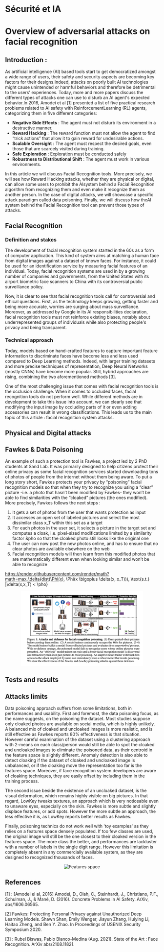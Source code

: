 # Sécurité et IA

# Overview of adversarial attacks on facial recognition

## Introduction : 

As artificial intelligence (AI) based tools start to get democratized amongst a wide range of users, their safety and security aspects are becoming key factors for their designs.Indeed, attacks on poorly built AI technologies might  cause unintended or harmful behaviors and therefore be detrimental to the users' experiences.
Today, more and more papers discuss the different types of attacks one can use to disturb an AI agent's expected behavior.In 2016, Amodei et al [1] presented a list of five practical research problems related to AI safety with ReinforcementLearning (RL) agents, categorizing them in five different categories:

- **Negative Side Effects** : The agent must not disturb its environment in a destructive manner.
- **Reward Hacking** : The reward function must not allow the agent to find “trick actions” that allow it to gain reward for undesirable actions.
- **Scalable Oversight** : The agent must respect the desired goals, even those that are scarcely visited during training.
- **Safe Exploration** : Exploration must be conducted safely
- **Robustness to Distributional Shift** : The agent must work in various environments.

In this article we will discuss Facial Recognition tools. More precisely, we will see how Reward Hacking attacks, whether they are physical or digital, can allow some users to prohibit the AIsystem behind a Facial Recognition algorithm from recognizing them and even make it recognize them as another person. In the case of digital attacks, we will showcase a specific attack paradigm called data poisoning. Finally, we will discuss how theAI system behind the Facial Recognition tool can prevent those types of attacks. 

## Facial Recognition

### Definition and stakes

The development of facial recognition system started in the 60s as a form of computer application. This kind of system aims at matching a human face from digital images against a dataset of known faces. For instance, it could be used for an identification service by measuring facial features of an individual. Today, facial recognition systems are used in by a growing number of companies and governments, from the United States with its airport biometric face scanners to China with its controversial public surveillance policy.

Now, it is clear to see that facial recognition tools call for controversial and ethical questions. First, as the technology keeps growing, getting faster and being more accurate, worries are surging about mass surveillance. Moreover, as addressed by Google in its AI responsibilities declaration, facial recognition tools must not reinforce existing biases, notably about underrepresented groups of individuals while also protecting people's privacy and being transparent.

### Technical approach

Today, models based on hand-crafted features to capture important feature information to discriminate faces have become less and less used compared to Deep Learning methods. Indeed, with larger training datasets and more precise techniques of representation, Deep Neural Networks (mostly CNNs) have become more popular. Still, hybrid approaches are rising, combining the two aforementioned methods [3].

One of the most challenging issue that comes with facial recognition tools is the occlusion challenge. When it comes to occluded faces, facial recognition tools do not perform well. While different methods are in development to take this issue into account, we can clearly see that modifying the input image by occluding parts of it or even adding accessories can result in wrong classifications. This leads us to the main topic of this article : facial recognition system attacks.

## Physical and Digital attacks



## Fawkes & Data Poisoning

An example of such a protection tool is Fawkes, a project led by 2 PhD students at Sand Lab. It was primarily designed to help citizens protect their online privacy as some facial recognition services started downloading tons of photos of people from the internet without them being aware. 
To put a long story short, Fawkes protects your privacy by “poisoning” facial recognition models so that when they try to recognize you using a “clear” picture -i.e. a photo that hasn’t been modified by Fawkes- they won’t be able to find similarities with the “cloaked” pictures (the ones modified).
More precisely, Fawkes follows the next steps :
1. It gets a set of photos from the user that wants protection as input
2. It accesses an open set of labeled pictures and select the most dissimilar class x_T  within this set as a target
3. For each photos in the user set, it selects a picture in the target set and computes a cloak, i.e. pixel-sized modifications limited by a similarity factor &pho so that the cloaked photo still looks like the original one
4. The user can now post the new photos online, and has to ensure that no clear photos are available elsewhere on the web
5. Facial recognition models will then learn from this modified photos that are mathematically different even when looking similar and won’t be able to recognize

https://render.githubusercontent.com/render/math?math=max_\delta{dist(\Phi(x), \Phi(x \bigoplus \delta(x, x_T))), \text{s.t.} |\delta(x,x_T) < \pho}

<p align="center"> <img src="https://github.com/ArianeDlns/adv-AI-project/blob/main/img/Fawkes.png" width="400" alt="Fawkes"/> 

## Tests and results



## Attacks limits

Data poisoning approach suffers from some limitations, both in performances and usability. First and foremost, the data poisoning focus, as the name suggests, on the poisoning the dataset. Most studies suppose only cloaked photos are available on social media, which is highly unlikely. A balanced mix of cloaked and uncloaked images is more realistic, and is still effective as Fawkes reports 80% effectiveness is that situation. However careful examination of the dataset using a clustering approach with 2-means on each class/person would still be able to spot the cloaked and uncloaked images to eliminate the poisoned data, as their centroid in the feature space is slightly different. Anomaly detection is also able to detect cloaking if the dataset of cloaked and uncloaked image is unbalanced, or if the cloaking move the representation too far is the features space. Moreover, if face recognition system developers are aware of cloaking techniques, they are easily offset by including them in the training process. 

The second issue beside the existence of an uncloaked dataset, is the visual deformation, which remains highly visible on big pictures. In that regard, LowKey tweaks textures, an approach which is very noticeable even to unaware eyes, especially on the skin. Fawkes is more subtle and slightly displace features, or add spots. However the more subtle an approach, the less effective it is, as LowKey reports better results as Fawkes.

Finally, poisoning technics do not work well with 'toy examples' as they relies on a features space densely populated. If too few classes are used, the original image will still be the one closest to their cloaked version in the features space. The more class the better, and performances are lackluster with a number of labels in the single digit range. However this limitation is completely absent in any commercially available system, as they are designed to recognized thousands of faces.

<p align="center"> <img src="https://github.com/ArianeDlns/adv-AI-project/blob/main/img/features-spaces.png" width="400" alt="Features space"/> 



## References 

[1] : [Amodei el al, 2016] Amodei, D., Olah, C., Steinhardt, J., Christiano, P.F., Schulman, J., & Mané, D. (2016). Concrete Problems in AI Safety. ArXiv, abs/1606.06565.

[2] Fawkes: Protecting Personal Privacy against Unauthorized Deep Learning Models.
Shawn Shan, Emily Wenger, Jiayun Zhang, Huiying Li, Haitao Zheng, and Ben Y. Zhao.
In Proceedings of USENIX Security Symposium 2020. 

[3] : Rubel Biswas, Pablo Blanco-Medina (Aug. 2021). State of the Art : Face Recognition. ArXiv abs/2108.11821.


